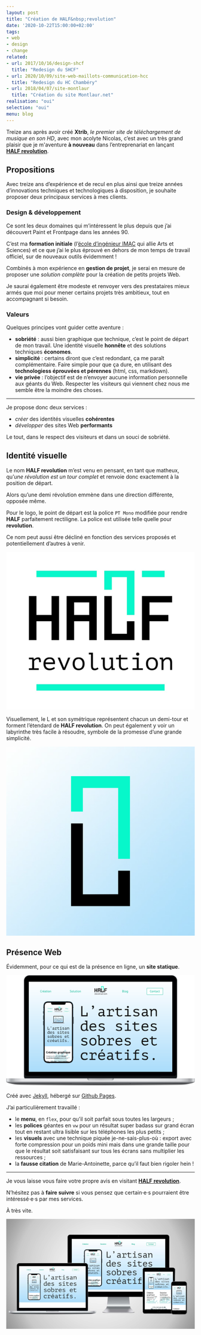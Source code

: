 ```yaml
---
layout: post
title: "Création de HALF&nbsp;revolution"
date: '2020-10-22T15:00:00+02:00'
tags:
- web
- design
- change
related:
- url: 2017/10/16/design-shcf
  title: "Redesign du SHCF"
- url: 2020/10/09/site-web-maillots-communication-hcc
  title: "Redesign du HC Chambéry"
- url: 2018/04/07/site-montlaur
  title: "Création du site Montlaur.net"
realisation: "oui"
selection: "oui"
menu: blog
---
```

Treize ans après avoir créé **Xtrib**, *le premier site de téléchargement de musique en son HD*, avec mon acolyte Nicolas, c’est avec un très grand plaisir que je m'aventure **à nouveau** dans l’entreprenariat en lançant **[HALF&nbsp;revolution](https://half.re/)**.

## Propositions
Avec treize ans d’expérience et de recul en plus ainsi que treize années d’innovations techniques et technologiques à disposition, je souhaite proposer deux principaux services à mes clients.

### Design & développement
Ce sont les deux domaines qui m’intéressent le plus depuis que j’ai découvert Paint et Frontpage dans les années 90.

C’est ma **formation initiale** (l’[école d’ingénieur IMAC](https://ingenieur-imac.fr) qui allie Arts et Sciences) et ce que j’ai le plus éprouvé en dehors de mon temps de travail officiel, sur de nouveaux outils évidemment&nbsp;!

Combinés à mon expérience en **gestion de projet**, je serai en mesure de proposer une *solution complète* pour la création de petits projets Web.

Je saurai également être modeste et renvoyer vers des prestataires mieux armés que moi pour mener certains projets très ambitieux, tout en accompagnant si besoin.

### Valeurs
Quelques principes vont guider cette aventure&nbsp;:
 - **sobriété**&nbsp;: aussi bien graphique que technique, c’est le point de départ de mon travail. Une identité visuelle **honnête** et des solutions techniques **économes**.
 - **simplicité**&nbsp;: certains diront que c’est redondant, ça me paraît complémentaire. Faire simple pour que ça dure, en utilisant des **technologiess éprouvées et pérennes** (html, css, markdown).
 - **vie privée**&nbsp;: l’objectif est de n’envoyer aucune information personnelle aux géants du Web. Respecter les visiteurs qui viennent chez nous me semble être la moindre des choses.

---

<div class="gray-background">
  <p>
    Je propose donc deux services&nbsp;:
  </p>
  <ul>
    <li><em>créer</em> des identités visuelles <strong>cohérentes</strong></li>
    <li><em>développer</em> des sites Web <strong>performants</strong></li>
  </ul>
  <p>
    Le tout, dans le respect des visiteurs et dans un souci de sobriété.
  </p>
</div>

## Identité visuelle
Le nom **HALF&nbsp;revolution** m’est venu en pensant, en tant que matheux, qu’*une révolution est un tour complet* et renvoie donc exactement à la position de départ.

Alors qu’une demi révolution emmène dans une direction différente, opposée même.

Pour le logo, le point de départ est la police ``PT Mono`` modifiée pour rendre **HALF** parfaitement rectiligne. La police est utilisée telle quelle pour **revolution**.

Ce nom peut aussi être décliné en fonction des services proposés et potentiellement d’autres à venir.

<img src="/dist/posts-img/half.jpg" alt="Logo HALF revolution">

Visuellement, le L et son symétrique représentent chacun un demi-tour et forment l’étendard de **HALF&nbsp;revolution**. On peut également y voir un labyrinthe très facile à résoudre, symbole de la promesse d’une grande simplicité.

<img src="/dist/posts-img/half-fav.svg" alt="Favicon HALF revolution">

## Présence Web
Évidemment, pour ce qui est de la présence en ligne, un **site statique**.

<img src="/dist/posts-img/half-site.png" alt="Capture d’écran du site Web de HALF revolution">

Créé avec [Jekyll](http://jekyllrb.com), hébergé sur [Github Pages](https://pages.github.com).

J’ai particulièrement travaillé&nbsp;:
 - le **menu**, en ``flex``, pour qu’il soit parfait sous toutes les largeurs&nbsp;;
 - les **polices** géantes en ``vw`` pour un résultat super badass sur grand écran tout en restant ultra lisible sur les téléphones les plus petits&nbsp;;
 - les **visuels** avec une technique piquée je-ne-sais-plus-où&nbsp;: export avec forte compression pour un poids mini mais dans une grande taille pour que le résultat soit satisfaisant sur tous les écrans sans multiplier les ressources&nbsp;;
 - la **fausse citation** de Marie-Antoinette, parce qu’il faut bien rigoler hein&nbsp;!

---

 <div class="gray-background">
   <p>
    Je vous laisse vous faire votre propre avis en visitant <a href="https://half.re/"><strong>HALF&nbsp;revolution</strong></a>.
  </p>
  <p>
    N’hésitez pas à <strong>faire suivre</strong> si vous pensez que certain·e·s pourraient être intéressé·e·s par mes services.
  </p>
</div>

À très vite.

<img src="/dist/posts-img/half-responsive.jpg" alt="Capture d’écran du site Web de HALF revolution">

